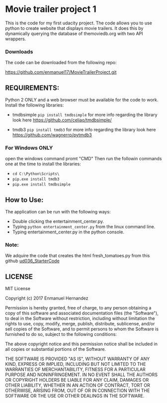 # Movie trailer project 1
This is the code for my first udacity project. The code allows you to use python to create website that displays movie trailers. It does this by dynamically querying the database of themoviedb.org with two API wrappers.

### Downloads

The code can be downloaded from the following repo:

https://github.com/enmanuel17/MovieTrailerProject.git

## REQUIREMENTS:
Python 2 ONLY and a web browser must be available for the code to work.
Install the following libraries:

- tmdbsimple
```pip install tmdbsimple```
for more info regarding the library look here https://github.com/celiao/tmdbsimple/

- tmdb3
```pip install tmdb3```
for more info regarding the library look here https://github.com/wagnerrp/pytmdb3

### For Windows ONLY
open the windows command promt "CMD"
Then run the followin commands one at the time to install the libraries:
- ```cd C:\Python\Scripts\```
- ```pip.exe install tmdb3```
- ```pip.exe install tmdbsimple```

## How to Use:

The application can be run with the following ways:
- Double clicking the entertainment_center.py.
- Typing ```python entertainment_center.py``` from the linux command line.
- Typing entertainment_center.py in the python console.

### Note:

We adquire the code that creates the html fresh_tomatoes.py from this github [ud036_StarterCode](https://github.com/udacity/ud036_StarterCode)

## LICENSE
MIT License

Copyright (c) 2017 Enmanuel Hernandez

Permission is hereby granted, free of charge, to any person obtaining a copy
of this software and associated documentation files (the "Software"), to deal
in the Software without restriction, including without limitation the rights
to use, copy, modify, merge, publish, distribute, sublicense, and/or sell
copies of the Software, and to permit persons to whom the Software is
furnished to do so, subject to the following conditions:

The above copyright notice and this permission notice shall be included in all
copies or substantial portions of the Software.

THE SOFTWARE IS PROVIDED "AS IS", WITHOUT WARRANTY OF ANY KIND, EXPRESS OR
IMPLIED, INCLUDING BUT NOT LIMITED TO THE WARRANTIES OF MERCHANTABILITY,
FITNESS FOR A PARTICULAR PURPOSE AND NONINFRINGEMENT. IN NO EVENT SHALL THE
AUTHORS OR COPYRIGHT HOLDERS BE LIABLE FOR ANY CLAIM, DAMAGES OR OTHER
LIABILITY, WHETHER IN AN ACTION OF CONTRACT, TORT OR OTHERWISE, ARISING FROM,
OUT OF OR IN CONNECTION WITH THE SOFTWARE OR THE USE OR OTHER DEALINGS IN THE
SOFTWARE.
